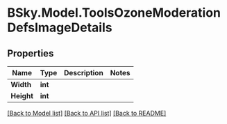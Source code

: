 # BSky.Model.ToolsOzoneModerationDefsImageDetails

## Properties

Name | Type | Description | Notes
------------ | ------------- | ------------- | -------------
**Width** | **int** |  | 
**Height** | **int** |  | 

[[Back to Model list]](../README.md#documentation-for-models) [[Back to API list]](../README.md#documentation-for-api-endpoints) [[Back to README]](../README.md)

